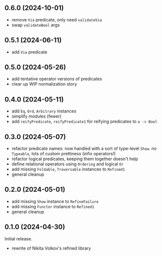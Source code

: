 ## 0.6.0 (2024-10-01)
* remove `Via` predicate, only need `validateVia`
* swap `validateBool` args

## 0.5.1 (2024-06-11)
* add `Via` predicate

## 0.5.0 (2024-05-26)
* add tentative operator versions of predicates
* clear up WIP normalization story

## 0.4.0 (2024-05-11)
* add `Eq`, `Ord`, `Arbitrary` instances
* simplify modules (fewer)
* add `reifyPredicate`, `reifyPredicate1` for reifying predicates to `a -> Bool`

## 0.3.0 (2024-05-07)
* refactor predicate names: now handled with a sort of type-level `Show`. no
  `Typeable`, lots of custom prettiness (infix operators!)
* refactor logical predicates, keeping them together doesn't help
* define relational operators using `Ordering` and logical `Or`
* add missing `Foldable`, `Traversable` instances to `Refined1`
* general cleanup

## 0.2.0 (2024-05-01)
* add missing `Show` instance to `RefineFailure`
* add missing `Functor` instance to `Refined1`
* general cleanup

## 0.1.0 (2024-04-30)
Initial release.

* rewrite of Nikita Volkov's refined library
